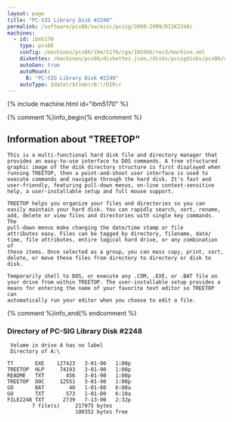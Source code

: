 ```yaml
---
layout: page
title: "PC-SIG Library Disk #2248"
permalink: /software/pcx86/sw/misc/pcsig/2000-2999/DISK2248/
machines:
  - id: ibm5170
    type: pcx86
    config: /machines/pcx86/ibm/5170/cga/1024kb/rev3/machine.xml
    diskettes: /machines/pcx86/diskettes.json,/disks/pcsigdisks/pcx86/diskettes.json
    autoGen: true
    autoMount:
      B: "PC-SIG Library Disk #2248"
    autoType: $date\r$time\rB:\rDIR\r
---
```


{% include machine.html id="ibm5170" %}

{% comment %}info_begin{% endcomment %}

## Information about "TREETOP"

    This is a multi-functional hard disk file and directory manager that
    provides an easy-to-use interface to DOS commands. A tree structured
    graphic image of the disk directory structure is first displayed when
    running TREETOP, then a point-and-shoot user interface is used to
    execute commands and navigate through the hard disk. It's fast and
    user-friendly, featuring pull-down menus, on-line context-sensitive
    help, a user-installable setup and full mouse support.
    
    TREETOP helps you organize your files and directories so you can
    easily maintain your hard disk. You can rapidly search, sort, rename,
    add, delete or view files and directories with single key commands. The
    pull-down menus make changing the date/time stamp or file
    attributes easy. Files can be tagged by directory, filename, date/
    time, file attributes, entire logical hard drive, or any combination of
    these items. Once selected as a group, you can mass copy, print, sort,
    delete, or move these files from directory to directory or disk to disk.
    
    Temporarily shell to DOS, or execute any .COM, .EXE, or .BAT file on
    your drive from within TREETOP. The user-installable setup provides a
    means for entering the name of your favorite text editor so TREETOP can
    automatically run your editor when you choose to edit a file.
{% comment %}info_end{% endcomment %}


### Directory of PC-SIG Library Disk #2248

     Volume in drive A has no label
     Directory of A:\

    TT       EXE    127423   3-01-90   1:00p
    TREETOP  HLP     74193   3-01-90   1:00p
    README   TXT       456   3-01-90   1:00p
    TREETOP  DOC     12551   3-01-90   1:00p
    GO       BAT        40   1-01-80   6:00a
    GO       TXT       573   1-01-80   6:10a
    FILE2248 TXT      2739   7-13-90   2:32p
            7 file(s)     217975 bytes
                          100352 bytes free
